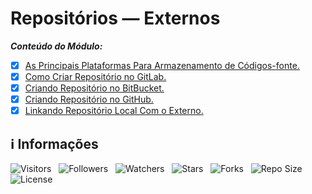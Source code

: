 <!-- Título -->
# Repositórios — Externos

***Conteúdo do Módulo:***

* [x] [As Principais Plataformas Para Armazenamento de Códigos-fonte.](https://github.com/Devsgeeknerd/cla-as-pri-pla-par-arm-cod-fon-rep-ext-git-fun-fun)
* [x] [Como Criar Repositório no GitLab.](https://github.com/Devsgeeknerd/cla-com-cri-rep-lab-rep-ext-git-fun-fun)
* [x] [Criando Repositório no BitBucket.](https://github.com/Devsgeeknerd/cla-cri-rep-bit-rep-ext-git-fun-fun)
* [x] [Criando Repositório no GitHub.](https://github.com/Devsgeeknerd/cla-cri-rep-hub-rep-ext-git-fun-fun)
* [x] [Linkando Repositório Local Com o Externo.](https://github.com/Devsgeeknerd/cla-lin-rep-loc-com-ext-rep-ext-git-fun-fun)

<!-- Informações -->
## &#8505; Informações

![Visitors](https://api.visitorbadge.io/api/visitors?path=Devsgeeknerd%2Fmod-rep-ext-git-fun-bas&label=Visitantes&labelColor=%23700070&labelStyle=none&countColor=%23000fff&style=plastic&color=%23ffffff "Total de Visitantes")
&nbsp;
![Followers](https://img.shields.io/github/followers/Devsgeeknerd?style=p&label=Seguidores&labelColor=800080&color=000fff "Total de Seguidores")
&nbsp;
![Watchers](https://img.shields.io/github/watchers/Devsgeeknerd/mod-rep-ext-git-fun-bas?style=p&label=Observadores&labelColor=800080&color=000fff "Total de Observadores")
&nbsp;
![Stars](https://img.shields.io/github/stars/Devsgeeknerd/mod-rep-ext-git-fun-bas?style=p&label=Estrelas&labelColor=800080&color=000fff "Total de Estrelas")
&nbsp;
![Forks](https://img.shields.io/github/forks/Devsgeeknerd/mod-rep-ext-git-fun-bas?style=p&label=Bifurcações&labelColor=800080&color=000fff "Total de Bifurcações")
&nbsp;
![Repo Size](https://img.shields.io/github/repo-size/Devsgeeknerd/mod-rep-ext-git-fun-bas?style=p&label=Tamanho&labelColor=800080&color=000fff "Tamanho do Repositório")
&nbsp;
![License](https://img.shields.io/github/license/Devsgeeknerd/mod-rep-ext-git-fun-bas?style=p&label=Licença&labelColor=800080&color=000fff "Licença do Repositório")
